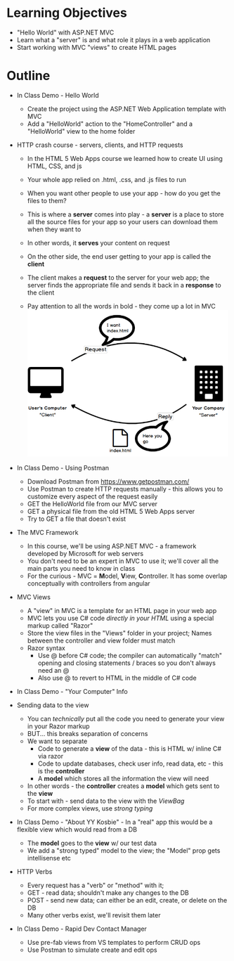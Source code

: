 **Learning Objectives**
=======================
- "Hello World" with ASP.NET MVC
- Learn what a "server" is and what role it plays in a web application
- Start working with MVC "views" to create HTML pages

**Outline**
===========
- In Class Demo - Hello World
  - Create the project using the ASP.NET Web Application template with MVC
  - Add a "HelloWorld" action to the "HomeController" and a "HelloWorld" view to the home folder
- HTTP crash course - servers, clients, and HTTP requests
  - In the HTML 5 Web Apps course we learned how to create UI using HTML, CSS, and js
  - Your whole app relied on .html, .css, and .js files to run
  - When you want other people to use your app - how do you get the files to them?

  - This is where a **server** comes into play - a **server** is a place to store all the source files for your app so your users can download them when they want to
  - In other words, it **serves** your content on request

  - On the other side, the end user getting to your app is called the **client**
  - The client makes a **request** to the server for your web app; the server finds the appropriate file and sends it back in a **response** to the client

  - Pay attention to all the words in bold - they come up a lot in MVC
![Client Server Example](client-server-simple.png)

- In Class Demo - Using Postman
  - Download Postman from https://www.getpostman.com/
  - Use Postman to create HTTP requests manually - this allows you to customize every aspect of the request easily
  - GET the HelloWorld file from our MVC server
  - GET a physical file from the old HTML 5 Web Apps server
  - Try to GET a file that doesn't exist
- The MVC Framework
  - In this course, we'll be using ASP.NET MVC - a framework developed by Microsoft for web servers
  - You don't need to be an expert in MVC to use it; we'll cover all the main parts you need to know in class
  - For the curious - MVC = **M**odel, **V**iew, **C**ontroller.  It has some overlap conceptually with controllers from angular
- MVC Views
  - A "view" in MVC is a template for an HTML page in your web app
  - MVC lets you use C# code _directly in your HTML_ using a special markup called "Razor"
  - Store the view files in the "Views" folder in your project; Names between the controller and view folder must match
  - Razor syntax
    - Use @ before C# code; the compiler can automatically "match" opening and closing statements / braces so you don't always need an @
    - Also use @ to revert to HTML in the middle of C# code
- In Class Demo - "Your Computer" Info
- Sending data to the view
  - You can _technically_ put all the code you need to generate your view in your Razor markup
  - BUT... this breaks separation of concerns
  - We want to separate
    - Code to generate a **view** of the data - this is HTML w/ inline C# via razor
    - Code to update databases, check user info, read data, etc - this is the **controller** 
    - A **model** which stores all the information the view will need
  - In other words - the **controller** creates a **model** which gets sent to the **view**
  - To start with - send data to the view with the _ViewBag_
  - For more complex views, use _strong typing_
- In Class Demo - "About YY Kosbie" - In a "real" app this would be a flexible view which would read from a DB
  - The **model** goes to the **view** w/ our test data
  - We add a "strong typed" model to the view; the "Model" prop gets intellisense etc
- HTTP Verbs
  - Every request has a "verb" or "method" with it;
  - GET - read data; shouldn't make any changes to the DB
  - POST - send new data; can either be an edit, create, or delete on the DB
  - Many other verbs exist, we'll revisit them later
- In Class Demo - Rapid Dev Contact Manager
  - Use pre-fab views from VS templates to perform CRUD ops
  - Use Postman to simulate create and edit ops